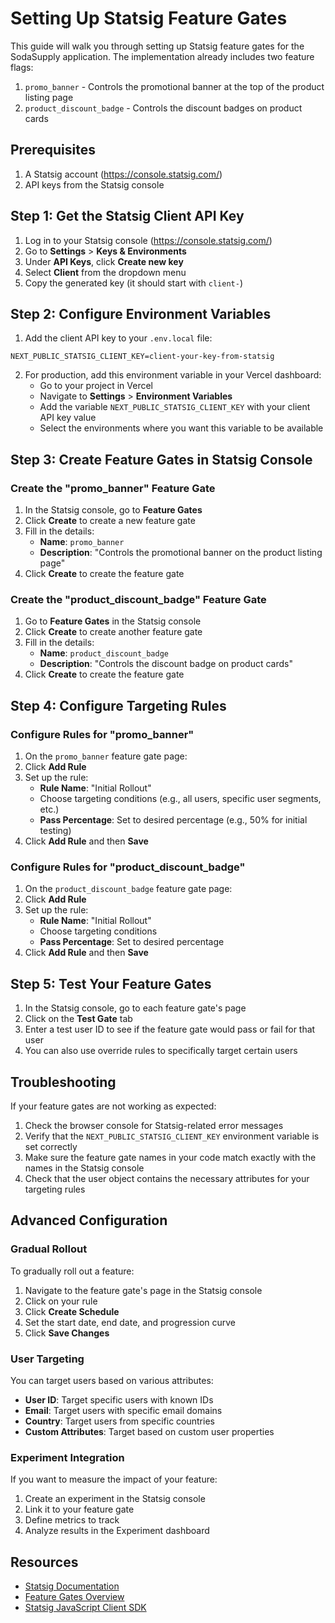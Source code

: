 # Setting Up Statsig Feature Gates

This guide will walk you through setting up Statsig feature gates for the SodaSupply application. The implementation already includes two feature flags:

1. `promo_banner` - Controls the promotional banner at the top of the product listing page
2. `product_discount_badge` - Controls the discount badges on product cards

## Prerequisites

1. A Statsig account (https://console.statsig.com/)
2. API keys from the Statsig console

## Step 1: Get the Statsig Client API Key

1. Log in to your Statsig console (https://console.statsig.com/)
2. Go to **Settings** > **Keys & Environments**
3. Under **API Keys**, click **Create new key**
4. Select **Client** from the dropdown menu
5. Copy the generated key (it should start with `client-`)

## Step 2: Configure Environment Variables

1. Add the client API key to your `.env.local` file:

```
NEXT_PUBLIC_STATSIG_CLIENT_KEY=client-your-key-from-statsig
```

2. For production, add this environment variable in your Vercel dashboard:
   - Go to your project in Vercel
   - Navigate to **Settings** > **Environment Variables**
   - Add the variable `NEXT_PUBLIC_STATSIG_CLIENT_KEY` with your client API key value
   - Select the environments where you want this variable to be available

## Step 3: Create Feature Gates in Statsig Console

### Create the "promo_banner" Feature Gate

1. In the Statsig console, go to **Feature Gates**
2. Click **Create** to create a new feature gate
3. Fill in the details:
   - **Name**: `promo_banner`
   - **Description**: "Controls the promotional banner on the product listing page"
4. Click **Create** to create the feature gate

### Create the "product_discount_badge" Feature Gate

1. Go to **Feature Gates** in the Statsig console
2. Click **Create** to create another feature gate
3. Fill in the details:
   - **Name**: `product_discount_badge`
   - **Description**: "Controls the discount badge on product cards"
4. Click **Create** to create the feature gate

## Step 4: Configure Targeting Rules

### Configure Rules for "promo_banner"

1. On the `promo_banner` feature gate page:
2. Click **Add Rule**
3. Set up the rule:
   - **Rule Name**: "Initial Rollout"
   - Choose targeting conditions (e.g., all users, specific user segments, etc.)
   - **Pass Percentage**: Set to desired percentage (e.g., 50% for initial testing)
4. Click **Add Rule** and then **Save**

### Configure Rules for "product_discount_badge"

1. On the `product_discount_badge` feature gate page:
2. Click **Add Rule**
3. Set up the rule:
   - **Rule Name**: "Initial Rollout"
   - Choose targeting conditions
   - **Pass Percentage**: Set to desired percentage
4. Click **Add Rule** and then **Save**

## Step 5: Test Your Feature Gates

1. In the Statsig console, go to each feature gate's page
2. Click on the **Test Gate** tab
3. Enter a test user ID to see if the feature gate would pass or fail for that user
4. You can also use override rules to specifically target certain users

## Troubleshooting

If your feature gates are not working as expected:

1. Check the browser console for Statsig-related error messages
2. Verify that the `NEXT_PUBLIC_STATSIG_CLIENT_KEY` environment variable is set correctly
3. Make sure the feature gate names in your code match exactly with the names in the Statsig console
4. Check that the user object contains the necessary attributes for your targeting rules

## Advanced Configuration

### Gradual Rollout

To gradually roll out a feature:

1. Navigate to the feature gate's page in the Statsig console
2. Click on your rule
3. Click **Create Schedule**
4. Set the start date, end date, and progression curve
5. Click **Save Changes**

### User Targeting

You can target users based on various attributes:

- **User ID**: Target specific users with known IDs
- **Email**: Target users with specific email domains
- **Country**: Target users from specific countries
- **Custom Attributes**: Target based on custom user properties

### Experiment Integration

If you want to measure the impact of your feature:

1. Create an experiment in the Statsig console
2. Link it to your feature gate
3. Define metrics to track
4. Analyze results in the Experiment dashboard

## Resources

- [Statsig Documentation](https://docs.statsig.com/)
- [Feature Gates Overview](https://docs.statsig.com/feature-flags/overview)
- [Statsig JavaScript Client SDK](https://docs.statsig.com/client/javascript-sdk) 